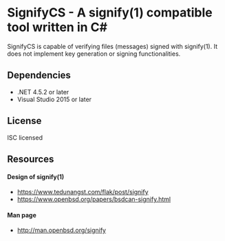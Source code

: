 # SignifyCS - A signify(1) compatible tool written in C#

SignifyCS is capable of verifying files (messages) signed with signify(1). It does
not implement key generation or signing functionalities.

## Dependencies

* .NET 4.5.2 or later
* Visual Studio 2015 or later

## License

ISC licensed

## Resources

#### Design of signify(1)

* https://www.tedunangst.com/flak/post/signify
* https://www.openbsd.org/papers/bsdcan-signify.html

#### Man page

* http://man.openbsd.org/signify
